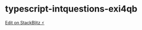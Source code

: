 # typescript-intquestions-exi4qb

[Edit on StackBlitz ⚡️](https://stackblitz.com/edit/typescript-intquestions-exi4qb)